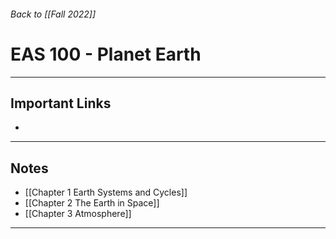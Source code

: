 ###### Back to [[Fall 2022]]
# EAS 100 - Planet Earth
___
## Important Links
- 
___
## Notes
- [[Chapter 1 Earth Systems and Cycles]]
- [[Chapter 2 The Earth in Space]]
- [[Chapter 3 Atmosphere]]
___
